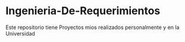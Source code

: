 # Ingenieria-De-Requerimientos
Este repositorio tiene Proyectos mios realizados personalmente y en la Universidad
